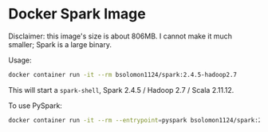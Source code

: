 # Docker Spark Image

Disclaimer: this image's size is about 806MB.
I cannot make it much smaller; Spark is a large binary.

Usage:

```bash
docker container run -it --rm bsolomon1124/spark:2.4.5-hadoop2.7
```

This will start a `spark-shell`, Spark 2.4.5 / Hadoop 2.7 / Scala 2.11.12.

To use PySpark:

```bash
docker container run -it --rm --entrypoint=pyspark bsolomon1124/spark:2.4.5-hadoop2.7
```
